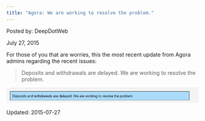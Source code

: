 ```yaml
---
title: "Agora: We are working to resolve the problem."
---
```


Posted by: DeepDotWeb 

<span>July 27, 2015</span>


<p>For those of you that are worries, this the most recent update from Agora admins regarding the recent issues:</p>
<blockquote><p>Deposits and withdrawals are delayed. We are working to resolve the problem.</p></blockquote>
<img src="imgs/2015/07/agupdate3232.png">

Updated: 2015-07-27

